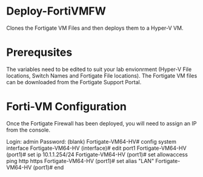 # Deploy-FortiVMFW
Clones the Fortigate VM Files and then deploys them to a Hyper-V VM.

# Prerequsites 
The variables need to be edited to suit your lab envionrment (Hyper-V File locations, Switch Names and Fortigate File locations).
The Fortigate VM files can be downloaded from the Fortigate Support Portal.

# Forti-VM Configuration
Once the Fortigate Firewall has been deployed, you will need to assign an IP from the console.

Login: admin
Password: (blank)
Fortigate-VM64-HV# config system interface
Fortigate-VM64-HV (interface)# edit port1
Fortigate-VM64-HV (port1)# set ip 10.1.1.254/24
Fortigate-VM64-HV (port1)# set allowaccess ping http https
Fortigate-VM64-HV (port1)# set alias "LAN"
Fortigate-VM64-HV (port1)# end
